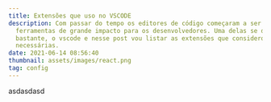 ```yaml
---
title: Extensões que uso no VSCODE
description: Com passar do tempo os editores de código começaram a ser
  ferramentas de grande impacto para os desenvolvedores. Uma delas se destacou
  bastante, o vscode e nesse post vou listar as extensões que considero
  necessárias.
date: 2021-06-14 08:56:40
thumbnail: assets/images/react.png
tag: config
---
```

asdasdasd